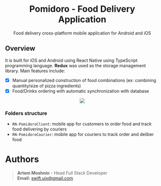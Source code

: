 <h1 align="center">Pomidoro - Food Delivery Application </h1>
<p align="center">Food delivery cross-platform mobile application for Android and iOS</p>

## Overview

It is built for iOS and Android using React Native using TypeScript programming language. **Redux** was used as the storage management library.
Main features include:
- [x] Manual personalized construction of food combinations (ex: combining quantity/size of pizza ingredients)
- [x] Food/Drinks ordering with automatic synchronization with database

<div align="center">
  <img src="./Pomidoro-W.png" />
</div>

### Folders structure

- `RN-PomidoroClient`: mobile app for customers to order food and track food delivering by couriers
- `RN-PomidoroCourier`: mobile app for couriers to track order and deliber food

# Authors

> **Artem Moshnin** - Head Full Stack Developer <br/>
> **Email:** swift.uix@gmail.com
